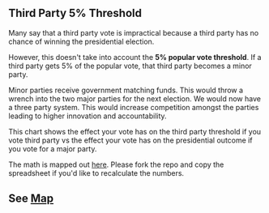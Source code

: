 ## Third Party 5% Threshold

Many say that a third party vote is impractical because a third party has no chance of winning the presidential election.

However, this doesn't take into account the **5% popular vote threshold**. If a third party gets 5% of the popular vote, that third party becomes a minor party.

Minor parties receive government matching funds. This would throw a wrench into the two major parties for the next election. We would now have a three party system. This would increase competition amongst the parties leading to higher innovation and accountability.

This chart shows the effect your vote has on the third party threshold if you vote third party vs the effect your vote has on the presidential outcome if you vote for a major party.

The math is mapped out [here](https://docs.google.com/spreadsheets/d/1dkdP6XKCyUQYSHoqEduG3TvNgM2E2eSzxIs5VjKxFuc/edit?usp=sharing). Please fork the repo and copy the spreadsheet if you'd like to recalculate the numbers.

## See [Map]()
